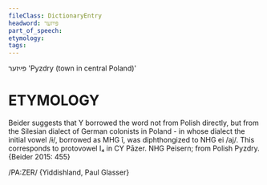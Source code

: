 ```yaml
---
fileClass: DictionaryEntry
headword: פּײַזער
part_of_speech: 
etymology: 
tags: 
---
```

פּײַזער
'Pyzdry (town in central Poland)'

ETYMOLOGY
===========
Beider suggests that Y borrowed the word not from Polish directly, but from the Silesian dialect of German colonists in Poland - in whose dialect the initial vowel /ɨ/, borrowed as MHG î, was diphthongized to NHG ei /aj/. This corresponds to protovowel I₄ in CY Pāzer.
NHG Peisern; from Polish Pyzdry.
{Beider 2015: 455}

/PA:ZER/ {Yiddishland, Paul Glasser}